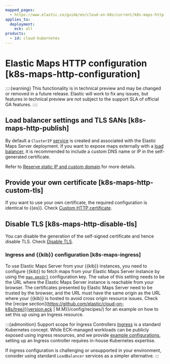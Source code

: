 ```yaml
---
mapped_pages:
  - https://www.elastic.co/guide/en/cloud-on-k8s/current/k8s-maps-http-configuration.html
applies_to:
  deployment:
    eck: all
products:
  - id: cloud-kubernetes
---
```


# Elastic Maps HTTP configuration [k8s-maps-http-configuration]

::::{warning}
This functionality is in technical preview and may be changed or removed in a future release. Elastic will work to fix any issues, but features in technical preview are not subject to the support SLA of official GA features.
::::


## Load balancer settings and TLS SANs [k8s-maps-http-publish]

By default a `ClusterIP` [service](https://kubernetes.io/docs/concepts/services-networking/service/) is created and associated with the Elastic Maps Server deployment. If you want to expose maps externally with a [load balancer](https://kubernetes.io/docs/concepts/services-networking/service/#loadbalancer), it is recommended to include a custom DNS name or IP in the self-generated certificate.

Refer to [Reserve static IP and custom domain](/deploy-manage/security/k8s-https-settings.md#k8s-static-ip-custom-domain) for more details.


## Provide your own certificate [k8s-maps-http-custom-tls]

If you want to use your own certificate, the required configuration is identical to {{es}}. Check [Custom HTTP certificate](/deploy-manage/security/k8s-https-settings.md#k8s-setting-up-your-own-certificate).


## Disable TLS [k8s-maps-http-disable-tls]

You can disable the generation of the self-signed certificate and hence disable TLS. Check [Disable TLS](/deploy-manage/security/k8s-https-settings.md#k8s-disable-tls).

### Ingress and {{kib}} configuration [k8s-maps-ingress]

To use Elastic Maps Server from your {{kib}} instances, you need to configure {{kib}} to fetch maps from your Elastic Maps Server instance by using the [`map.emsUrl`](/explore-analyze/visualize/maps/maps-connect-to-ems.md#elastic-maps-server-kibana) configuration key. The value of this setting needs to be the URL where the Elastic Maps Server instance is reachable from your browser. The certificates presented by Elastic Maps Server need to be trusted by the browser, and the URL must have the same origin as the URL where your {{kib}} is hosted to avoid cross origin resource issues. Check the [recipe section](https://github.com/elastic/cloud-on-k8s/tree/{{version.eck | M.M}}/config/recipes/) for an example on how to set this up using an Ingress resource.

:::{admonition} Support scope for Ingress Controllers
[Ingress](https://kubernetes.io/docs/concepts/services-networking/ingress/) is a standard Kubernetes concept. While ECK-managed workloads can be publicly exposed using ingress resources, and we provide [example configurations](/deploy-manage/deploy/cloud-on-k8s/recipes.md), setting up an Ingress controller requires in-house Kubernetes expertise.

If ingress configuration is challenging or unsupported in your environment, consider using standard `LoadBalancer` services as a simpler alternative.
:::


